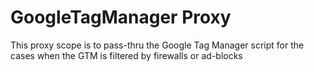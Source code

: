 # GoogleTagManager Proxy

This proxy scope is to pass-thru the Google Tag Manager script for the cases
when the GTM is filtered by firewalls or ad-blocks
